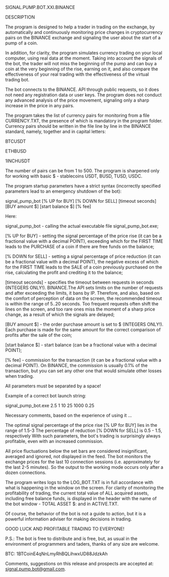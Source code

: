 SIGNAL.PUMP.BOT.XXI.BINANCE

DESCRIPTION

The program is designed to help a trader in trading on the exchange, by automatically and continuously monitoring price changes
in cryptocurrency pairs on the BINANCE exchange and signaling the user about the start of a pump of a coin.

In addition, for clarity, the program simulates currency trading on your local computer, using real data at the moment.
Taking into account the signals of the bot, the trader will not miss the beginning of the pump and can buy a coin at the very beginning of the rise, earning on it,
and also compare the effectiveness of your real trading with the effectiveness of the virtual trading bot.

The bot connects to the BINANCE. API through public requests, so it does not need any registration data or user keys.
The program does not conduct any advanced analysis of the price movement, signaling only a sharp increase in the price in any pairs.

The program takes the list of currency pairs for monitoring from a file CURRENCY.TXT, the presence of which is mandatory in the program folder.
Currency pairs should be written in the file line by line in the BINANCE standard, namely, together and in capital letters:

BTCUSDT

ETHBUSD

1INCHUSDT

The number of pairs can be from 1 to 500.
The program is sharpened only for working with basic $ - stablecoins USDT, BUSD, TUSD, USDC.

The program startup parameters have a strict syntax (incorrectly specified parameters lead to an emergency shutdown of the bot):

signal_pump_bot [% UP for BUY] [% DOWN for SELL] [timeout seconds] [BUY amount $] [start balance $] [% fee]



Here:

signal_pump_bot     - calling the actual executable file signal_pump_bot.exe;

[% UP for BUY]      - setting the signal percentage of the price rise (it can be a fractional value with a decimal POINT),
exceeding which for the FIRST TIME leads to the PURCHASE of a coin if there are free funds on the balance;

[% DOWN for SELL]   - setting a signal percentage of price reduction (it can be a fractional value with a decimal POINT), the
negative excess of which for the FIRST TIME leads to the SALE of a coin previously purchased on the rise,
calculating the profit and crediting it to the balance;

[timeout seconds]   - specifies the timeout between requests in seconds (INTEGERS ONLY!). BINANCE.The API sets limits on the number of requests
and after exceeding the limits, it bans by IP. Therefore, and also, based on the comfort of perception of data on the screen,
the recommended timeout is within the range of 5..20 seconds. Too frequent requests often shift the lines on the screen,
and too rare ones miss the moment of a sharp price change, as a result of which the signals are delayed;

[BUY amount $]      - the order purchase amount is set to $ (INTEGERS ONLY!).
Each purchase is made for the same amount for the correct comparison of profits after the sale of the coin;

[start balance $]   - start balance (can be a fractional value with a decimal POINT);

[% fee]             - commission for the transaction (it can be a fractional value with a decimal POINT). On BINANCE, the commission is usually 0.1% of the transaction,
but you can set any other one that would simulate other losses when trading.



All parameters must be separated by a space!

Example of a correct bot launch string:


signal_pump_bot.exe 2.5 1 10 25 1000 0.25


Necessary comments, based on the experience of using it ...

The optimal signal percentage of the price rise [% UP for BUY] lies in the range of 1.5-3
The percentage of reduction [% DOWN for SELL] is 0.5 - 1.5, respectively
With such parameters, the bot's trading is surprisingly always profitable, even with an increased commission.

All price fluctuations below the set bars are considered insignificant, averaged and ignored, not displayed in the feed.
The bot monitors the exchange prices for the last 10 connection sessions (i.e. approximately for the last 2-5 minutes).
So the output to the working mode occurs only after a dozen connections.

The program writes logs to the LOG_BOT.TXT is in full accordance with what is happening in the window on the screen.
For clarity of monitoring the profitability of trading, the current total value of ALL acquired assets,
including free balance funds, is displayed in the header with the name of the bot window - TOTAL ASSET $: and in ACTIVE.TXT.

Of course, the behavior of the bot is not a guide to action, but it is a powerful information adviser for making decisions in trading.


GOOD LUCK AND PROFITABLE TRADING TO EVERYONE!


P.S.:
The bot is free to distribute and is free, but, as usual in the environment of programmers and taders,
thanks of any size are welcome.

BTC: 1BTCoinE4qNnLmyRhBQLihwxUD88JdzkAh

Comments, suggestions on this release and prospects are accepted at:  signal.pump.bot@gmail.com.
